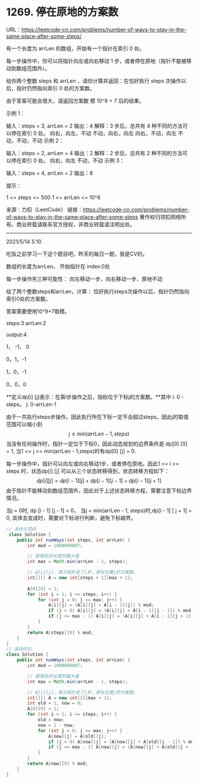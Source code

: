 # 1269. 停在原地的方案数

URL：https://leetcode-cn.com/problems/number-of-ways-to-stay-in-the-same-place-after-some-steps/

有一个长度为 arrLen 的数组，开始有一个指针在索引 0 处。

每一步操作中，你可以将指针向左或向右移动 1 步，或者停在原地（指针不能被移动到数组范围外）。

给你两个整数 steps 和 arrLen ，请你计算并返回：在恰好执行 steps 次操作以后，指针仍然指向索引 0 处的方案数。

由于答案可能会很大，请返回方案数 模 10^9 + 7 后的结果。

 

示例 1：

输入：steps = 3, arrLen = 2
输出：4
解释：3 步后，总共有 4 种不同的方法可以停在索引 0 处。
向右，向左，不动
不动，向右，向左
向右，不动，向左
不动，不动，不动
示例  2：

输入：steps = 2, arrLen = 4
输出：2
解释：2 步后，总共有 2 种不同的方法可以停在索引 0 处。
向右，向左
不动，不动
示例 3：

输入：steps = 4, arrLen = 2
输出：8


提示：

1 <= steps <= 500
1 <= arrLen <= 10^6

来源：力扣（LeetCode）
链接：https://leetcode-cn.com/problems/number-of-ways-to-stay-in-the-same-place-after-some-steps
著作权归领扣网络所有。商业转载请联系官方授权，非商业转载请注明出处。

---

 2021/5/14 5:10

吃饭之前学习一下这个题目吧，昨天的每日一题，我是CV的。

数组的长度为arrLen， 开始指针在 index:0处

每一步操作🈶️三种可能性： 向左移动一步、向右移动一步、原地不动

给了两个整数steps和arrLen，计算： 恰好执行steps次操作以后，指针仍然指向索引0处的方案数。

答案需要使用10^9+7取模。

steps:3 arrLen:2

output:4

1， -1， 0

0，1，-1

1，0，-1

0，0，0

**定义dp[i] [j]表示：在第i步操作之后，指标位于下标j的方案数。**其中 i: 0 - steps。 j: 0-arrLen-1

由于一共执行steps步操作。因此执行所在下标一定不会超过steps。因此j的取值范围可以缩小到
$$
j \leq min(arrLen - 1, steps)
$$
当没有任何操作时，指针一定位于下标0，因此动态规划的边界条件是 dp[0] [0] = 1, 当1 <= j <= min(arrLen - 1,steps)时有dp[0] [j] = 0.

每一步操作中，指针可以向左或向右移动1步，或者停在原地。因此1 <= i <= steps 时，状态dp[i] [j] 可以从三个状态转移得到，状态转移方程如下：
$$
dp[i][j] = dp[i - 1][j] + dp[i - 1][j - 1] + dp[i - 1][j + 1]
$$
由于指针不能移动到数组范围外，因此对于上述状态转移方程，需要注意下标边界情况。

当j = 0时, dp [i - 1] [j - 1] = 0， 当j = min(arrLen - 1, steps)时,dp[i - 1] [ j + 1] = 0, 具体去变成时，需要对下标进行判断，避免下标越界。

```java
// 未优化空间
 class Solution {
    public int numWays(int steps, int arrLen) {
        int mod = 1000000007;

        // 能够走的长度的最大值
        int max = Math.min(arrLen - 1, steps);

        // A[i][j]，表示指针走了i步，停在位置j的方案数。
        int[][] A = new int[steps + 1][max + 1];
        
        A[0][0] = 1;
        for (int i = 1; i <= steps; i++) {
            for (int j = 0; j <= max; j++) {
                A[i][j] = (A[i][j] + A[i - 1][j]) % mod;
                if (j > 0) A[i][j] = (A[i][j] + A[i - 1][j - 1]) % mod;
                if (j <= max - 1) A[i][j] = (A[i][j] + A[i - 1][j + 1]) % mod;
            }
        }
        return A[steps][0] % mod;
    }
}
// 滚动优化
class Solution {
    public int numWays(int steps, int arrLen) {
        int mod = 1000000007;

        // 能够走的长度的最大值
        int max = Math.min(arrLen - 1, steps);

        // A[i][j]，表示指针走了i步，停在位置j的方案数。
        int[][] A = new int[2][max + 1];
        int old = 1, now = 0;
        A[0][0] = 1;
        for (int i = 1; i <= steps; i++) {
            old = now;
            now = 1 - now;
            for (int j = 0; j <= max; j++) {
                A[now][j] = A[old][j];
                if (j > 0) A[now][j] = (A[now][j] + A[old][j - 1]) % mod;
                if (j <= max - 1) A[now][j] = (A[now][j] + A[old][j + 1]) % mod;
            }
        }
        return A[now][0] % mod;
    }
}
```

